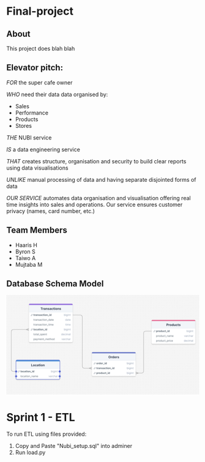 # Final-project
## About

This project does blah blah

## Elevator pitch:
*FOR* the super cafe owner 

*WHO* need their data data organised by:
* Sales
* Performance
* Products
* Stores

*THE* NUBI service 

*IS* a data engineering service 

*THAT* creates structure, organisation and security to build clear reports using data visualisations

*UNLIKE* manual processing of data and having separate disjointed forms of data

*OUR SERVICE* automates data organisation and visualisation offering real time insights into sales and operations. 
Our service ensures customer privacy (names, card number, etc.)


## Team Members

* Haaris H
* Byron S
* Taiwo A
* Mujtaba M

## Database Schema Model

![database_schema_model](database_schema_model.png)


 # Sprint 1 - ETL

To run ETL using files provided:

 1. Copy and Paste "Nubi_setup.sql" into adminer
 2. Run load.py